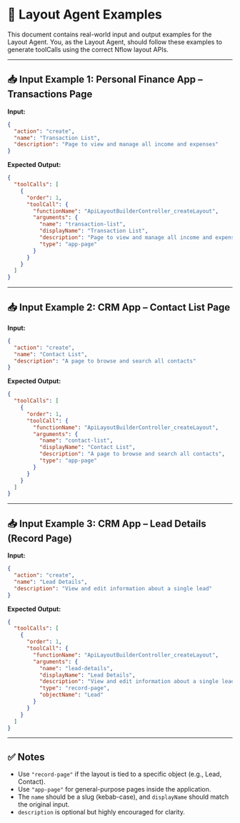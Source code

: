 # 🎨 Layout Agent Examples

This document contains real-world input and output examples for the Layout Agent. You, as the Layout Agent, should follow these examples to generate toolCalls using the correct Nflow layout APIs.

---

## 📥 Input Example 1: Personal Finance App – Transactions Page

**Input:**

```json
{
  "action": "create",
  "name": "Transaction List",
  "description": "Page to view and manage all income and expenses"
}
```

**Expected Output:**

```json
{
  "toolCalls": [
    {
      "order": 1,
      "toolCall": {
        "functionName": "ApiLayoutBuilderController_createLayout",
        "arguments": {
          "name": "transaction-list",
          "displayName": "Transaction List",
          "description": "Page to view and manage all income and expenses",
          "type": "app-page"
        }
      }
    }
  ]
}
```

---

## 📥 Input Example 2: CRM App – Contact List Page

**Input:**

```json
{
  "action": "create",
  "name": "Contact List",
  "description": "A page to browse and search all contacts"
}
```

**Expected Output:**

```json
{
  "toolCalls": [
    {
      "order": 1,
      "toolCall": {
        "functionName": "ApiLayoutBuilderController_createLayout",
        "arguments": {
          "name": "contact-list",
          "displayName": "Contact List",
          "description": "A page to browse and search all contacts",
          "type": "app-page"
        }
      }
    }
  ]
}
```

---

## 📥 Input Example 3: CRM App – Lead Details (Record Page)

**Input:**

```json
{
  "action": "create",
  "name": "Lead Details",
  "description": "View and edit information about a single lead"
}
```

**Expected Output:**

```json
{
  "toolCalls": [
    {
      "order": 1,
      "toolCall": {
        "functionName": "ApiLayoutBuilderController_createLayout",
        "arguments": {
          "name": "lead-details",
          "displayName": "Lead Details",
          "description": "View and edit information about a single lead",
          "type": "record-page",
          "objectName": "Lead"
        }
      }
    }
  ]
}
```

---

## ✅ Notes

- Use `"record-page"` if the layout is tied to a specific object (e.g., Lead, Contact).
- Use `"app-page"` for general-purpose pages inside the application.
- The `name` should be a slug (kebab-case), and `displayName` should match the original input.
- `description` is optional but highly encouraged for clarity.
